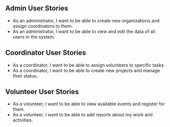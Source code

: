 ## Admin User Stories

- As an administrator, I want to be able to create new organizations and assign coordinators to them.
- As an administrator, I want to be able to view and edit the data of all users in the system.

## Coordinator User Stories

- As a coordinator, I want to be able to assign volunteers to specific tasks.
- As a coordinator, I want to be able to create new projects and manage their status.

## Volunteer User Stories

- As a volunteer, I want to be able to view available events and register for them.
- As a volunteer, I want to be able to add reports about my work and activities.
